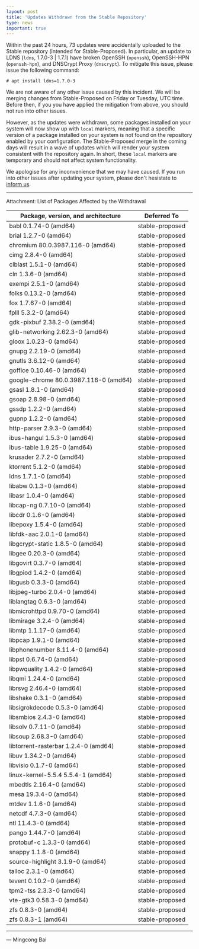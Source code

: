 ```yaml
---
layout: post
title: 'Updates Withdrawn from the Stable Repository'
type: news
important: true
---
```


Within the past 24 hours, 73 updates were accidentally uploaded to the Stable
repository (intended for Stable-Proposed). In particular, an update to LDNS
(`ldns`, 1.7.0-3 | 1.7.1) have broken OpenSSH (`openssh`), OpenSSH-HPN
(`openssh-hpn`), and DNSCrypt Proxy (`dnscrypt`). To mitigate this issue,
please issue the following command:

```
# apt install ldns=1.7.0-3
```

We are not aware of any other issue caused by this incident. We will be merging
changes from Stable-Proposed on Friday or Tuesday, UTC time. Before then, if you
you have applied the mitigation from above, you should not run into other issues.

However, as the updates were withdrawn, some packages installed on your system
will now show up with `local` markers, meaning that a specific version of a
package installed on your system is not found on the repository enabled by
your configuration. The Stable-Proposed merge in the coming days will result in
a wave of updates which will render your system consistent with the repository
again. In short, these `local` markers are temporary and should not affect
system functionality.

We apologise for any inconvenience that we may have caused. If you run into other
issues after updating your system, please don't hesistate to
[inform us](https://github.com/AOSC-Dev/aosc-os-abbs/issues/new/choose/).

----

Attachment: List of Packages Affected by the Withdrawal

| Package, version, and architecture      | Deferred To     |
|-----------------------------------------|-----------------|
| babl 0.1.74-0 (amd64)                   | stable-proposed |
| brial 1.2.7-0 (amd64)                   | stable-proposed |
| chromium 80.0.3987.116-0 (amd64)        | stable-proposed |
| cimg 2.8.4-0 (amd64)                    | stable-proposed |
| clblast 1.5.1-0 (amd64)                 | stable-proposed |
| cln 1.3.6-0 (amd64)                     | stable-proposed |
| exempi 2.5.1-0 (amd64)                  | stable-proposed |
| folks 0.13.2-0 (amd64)                  | stable-proposed |
| fox 1.7.67-0 (amd64)                    | stable-proposed |
| fplll 5.3.2-0 (amd64)                   | stable-proposed |
| gdk-pixbuf 2.38.2-0 (amd64)             | stable-proposed |
| glib-networking 2.62.3-0 (amd64)        | stable-proposed |
| gloox 1.0.23-0 (amd64)                  | stable-proposed |
| gnupg 2.2.19-0 (amd64)                  | stable-proposed |
| gnutls 3.6.12-0 (amd64)                 | stable-proposed |
| goffice 0.10.46-0 (amd64)               | stable-proposed |
| google-chrome 80.0.3987.116-0 (amd64)   | stable-proposed |
| gsasl 1.8.1-0 (amd64)                   | stable-proposed |
| gsoap 2.8.98-0 (amd64)                  | stable-proposed |
| gssdp 1.2.2-0 (amd64)                   | stable-proposed |
| gupnp 1.2.2-0 (amd64)                   | stable-proposed |
| http-parser 2.9.3-0 (amd64)             | stable-proposed |
| ibus-hangul 1.5.3-0 (amd64)             | stable-proposed |
| ibus-table 1.9.25-0 (amd64)             | stable-proposed |
| krusader 2.7.2-0 (amd64)                | stable-proposed |
| ktorrent 5.1.2-0 (amd64)                | stable-proposed |
| ldns 1.7.1-0 (amd64)                    | stable-proposed |
| libabw 0.1.3-0 (amd64)                  | stable-proposed |
| libasr 1.0.4-0 (amd64)                  | stable-proposed |
| libcap-ng 0.7.10-0 (amd64)              | stable-proposed |
| libcdr 0.1.6-0 (amd64)                  | stable-proposed |
| libepoxy 1.5.4-0 (amd64)                | stable-proposed |
| libfdk-aac 2.0.1-0 (amd64)              | stable-proposed |
| libgcrypt-static 1.8.5-0 (amd64)        | stable-proposed |
| libgee 0.20.3-0 (amd64)                 | stable-proposed |
| libgovirt 0.3.7-0 (amd64)               | stable-proposed |
| libgpiod 1.4.2-0 (amd64)                | stable-proposed |
| libgusb 0.3.3-0 (amd64)                 | stable-proposed |
| libjpeg-turbo 2.0.4-0 (amd64)           | stable-proposed |
| liblangtag 0.6.3-0 (amd64)              | stable-proposed |
| libmicrohttpd 0.9.70-0 (amd64)          | stable-proposed |
| libmirage 3.2.4-0 (amd64)               | stable-proposed |
| libmtp 1.1.17-0 (amd64)                 | stable-proposed |
| libpcap 1.9.1-0 (amd64)                 | stable-proposed |
| libphonenumber 8.11.4-0 (amd64)         | stable-proposed |
| libpst 0.6.74-0 (amd64)                 | stable-proposed |
| libpwquality 1.4.2-0 (amd64)            | stable-proposed |
| libqmi 1.24.4-0 (amd64)                 | stable-proposed |
| librsvg 2.46.4-0 (amd64)                | stable-proposed |
| libshake 0.3.1-0 (amd64)                | stable-proposed |
| libsigrokdecode 0.5.3-0 (amd64)         | stable-proposed |
| libsmbios 2.4.3-0 (amd64)               | stable-proposed |
| libsolv 0.7.11-0 (amd64)                | stable-proposed |
| libsoup 2.68.3-0 (amd64)                | stable-proposed |
| libtorrent-rasterbar 1.2.4-0 (amd64)    | stable-proposed |
| libuv 1.34.2-0 (amd64)                  | stable-proposed |
| libvisio 0.1.7-0 (amd64)                | stable-proposed |
| linux-kernel-5.5.4 5.5.4-1 (amd64)      | stable-proposed |
| mbedtls 2.16.4-0 (amd64)                | stable-proposed |
| mesa 19.3.4-0 (amd64)                   | stable-proposed |
| mtdev 1.1.6-0 (amd64)                   | stable-proposed |
| netcdf 4.7.3-0 (amd64)                  | stable-proposed |
| ntl 11.4.3-0 (amd64)                    | stable-proposed |
| pango 1.44.7-0 (amd64)                  | stable-proposed |
| protobuf-c 1.3.3-0 (amd64)              | stable-proposed |
| snappy 1.1.8-0 (amd64)                  | stable-proposed |
| source-highlight 3.1.9-0 (amd64)        | stable-proposed |
| talloc 2.3.1-0 (amd64)                  | stable-proposed |
| tevent 0.10.2-0 (amd64)                 | stable-proposed |
| tpm2-tss 2.3.3-0 (amd64)                | stable-proposed |
| vte-gtk3 0.58.3-0 (amd64)               | stable-proposed |
| zfs 0.8.3-0 (amd64)                     | stable-proposed |
| zfs 0.8.3-1 (amd64)                     | stable-proposed |

----

— Mingcong Bai
